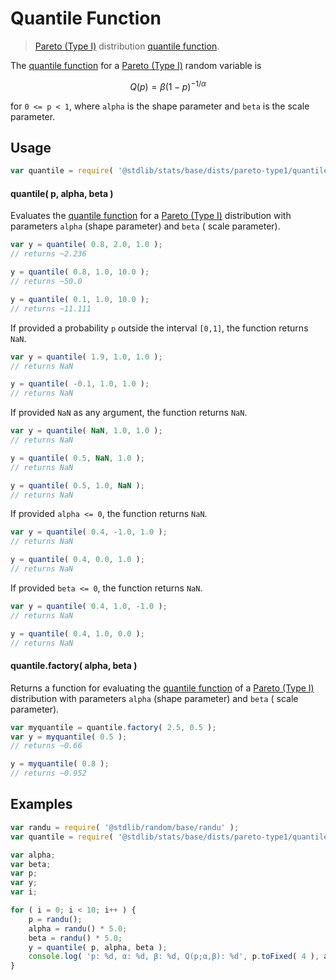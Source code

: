 <!--

@license Apache-2.0

Copyright (c) 2018 The Stdlib Authors.

Licensed under the Apache License, Version 2.0 (the "License");
you may not use this file except in compliance with the License.
You may obtain a copy of the License at

   http://www.apache.org/licenses/LICENSE-2.0

Unless required by applicable law or agreed to in writing, software
distributed under the License is distributed on an "AS IS" BASIS,
WITHOUT WARRANTIES OR CONDITIONS OF ANY KIND, either express or implied.
See the License for the specific language governing permissions and
limitations under the License.

-->

# Quantile Function

> [Pareto (Type I)][pareto-distribution] distribution [quantile function][quantile-function].

<section class="intro">

The [quantile function][quantile-function] for a [Pareto (Type I)][pareto-distribution] random variable is

<!-- <equation class="equation" label="eq:pareto_type1_quantile_function" align="center" raw="Q(p) = \beta \left( 1 - p \right)^{- 1 / \alpha }" alt="Quantile function for a Pareto (Type I) distribution."> -->

```math
Q(p) = \beta \left( 1 - p \right)^{- 1 / \alpha }
```

<!-- <div class="equation" align="center" data-raw-text="Q(p) = \beta \left( 1 - p \right)^{- 1 / \alpha }" data-equation="eq:pareto_type1_quantile_function">
    <img src="https://cdn.jsdelivr.net/gh/stdlib-js/stdlib@591cf9d5c3a0cd3c1ceec961e5c49d73a68374cb/lib/node_modules/@stdlib/stats/base/dists/pareto-type1/quantile/docs/img/equation_pareto_type1_quantile_function.svg" alt="Quantile function for a Pareto (Type I) distribution.">
    <br>
</div> -->

<!-- </equation> -->

for `0 <= p < 1`, where `alpha` is the shape parameter and `beta` is the scale parameter.

</section>

<!-- /.intro -->

<section class="usage">

## Usage

```javascript
var quantile = require( '@stdlib/stats/base/dists/pareto-type1/quantile' );
```

#### quantile( p, alpha, beta )

Evaluates the [quantile function][quantile-function] for a [Pareto (Type I)][pareto-distribution] distribution with parameters `alpha` (shape parameter) and `beta` ( scale parameter).

```javascript
var y = quantile( 0.8, 2.0, 1.0 );
// returns ~2.236

y = quantile( 0.8, 1.0, 10.0 );
// returns ~50.0

y = quantile( 0.1, 1.0, 10.0 );
// returns ~11.111
```

If provided a probability `p` outside the interval `[0,1]`, the function returns `NaN`.

```javascript
var y = quantile( 1.9, 1.0, 1.0 );
// returns NaN

y = quantile( -0.1, 1.0, 1.0 );
// returns NaN
```

If provided `NaN` as any argument, the function returns `NaN`.

```javascript
var y = quantile( NaN, 1.0, 1.0 );
// returns NaN

y = quantile( 0.5, NaN, 1.0 );
// returns NaN

y = quantile( 0.5, 1.0, NaN );
// returns NaN
```

If provided `alpha <= 0`, the function returns `NaN`.

```javascript
var y = quantile( 0.4, -1.0, 1.0 );
// returns NaN

y = quantile( 0.4, 0.0, 1.0 );
// returns NaN
```

If provided `beta <= 0`, the function returns `NaN`.

```javascript
var y = quantile( 0.4, 1.0, -1.0 );
// returns NaN

y = quantile( 0.4, 1.0, 0.0 );
// returns NaN
```

#### quantile.factory( alpha, beta )

Returns a function for evaluating the [quantile function][quantile-function] of a [Pareto (Type I)][pareto-distribution] distribution with parameters `alpha` (shape parameter) and `beta` ( scale parameter).

```javascript
var myquantile = quantile.factory( 2.5, 0.5 );
var y = myquantile( 0.5 );
// returns ~0.66

y = myquantile( 0.8 );
// returns ~0.952
```

</section>

<!-- /.usage -->

<section class="examples">

## Examples

<!-- eslint no-undef: "error" -->

```javascript
var randu = require( '@stdlib/random/base/randu' );
var quantile = require( '@stdlib/stats/base/dists/pareto-type1/quantile' );

var alpha;
var beta;
var p;
var y;
var i;

for ( i = 0; i < 10; i++ ) {
    p = randu();
    alpha = randu() * 5.0;
    beta = randu() * 5.0;
    y = quantile( p, alpha, beta );
    console.log( 'p: %d, α: %d, β: %d, Q(p;α,β): %d', p.toFixed( 4 ), alpha.toFixed( 4 ), beta.toFixed( 4 ), y.toFixed( 4 ) );
}
```

</section>

<!-- /.examples -->

<!-- Section for related `stdlib` packages. Do not manually edit this section, as it is automatically populated. -->

<section class="related">

</section>

<!-- /.related -->

<!-- Section for all links. Make sure to keep an empty line after the `section` element and another before the `/section` close. -->

<section class="links">

[pareto-distribution]: https://en.wikipedia.org/wiki/Pareto_distribution

[quantile-function]: https://en.wikipedia.org/wiki/Quantile_function

</section>

<!-- /.links -->
